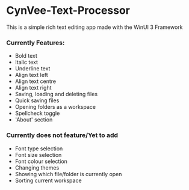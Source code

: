# CynVee-Text-Processor

This is a simple rich text editing app made with the WinUI 3 Framework

### Currently Features:
- Bold text
- Italic text
- Underline text
- Align text left
- Align text centre
- Align text right
- Saving, loading and deleting files
- Quick saving files
- Opening folders as a workspace
- Spellcheck toggle
- 'About' section

### Currently does not feature/Yet to add
- Font type selection
- Font size selection
- Font colour selection
- Changing themes
- Showing which file/folder is currently open
- Sorting current workspace